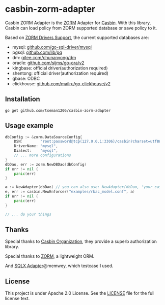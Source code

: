 # casbin-zorm-adapter
Casbin ZORM Adapter is the [ZORM](https://www.zorm.cn) Adapter for [Casbin](https://github.com/casbin/casbin). With this library, Casbin can load policy from ZORM supported database or save policy to it.

Based on [ZORM Drivers Support](https://www.yuque.com/u27016943/nrgi00/zorm#KKMq5), the current supported databases are:

* mysql: [github.com/go-sql-driver/mysql](github.com/go-sql-driver/mysql)
* pgsql: [github.com/lib/pq](github.com/lib/pq)
* dm: [gitee.com/chunanyong/dm](gitee.com/chunanyong/dm)
* oracle: [github.com/sijms/go-ora/v2](github.com/sijms/go-ora/v2)
* kingbase: official driver(authorization required)
* shentong: official driver(authorization required)
* gbase: ODBC
* clickhouse: [github.com/mailru/go-clickhouse/v2](github.com/mailru/go-clickhouse/v2)

## Installation

    go get github.com/tseman1206/casbin-zorm-adapter

## Usage example

```go
dbConfig := &zorm.DataSourceConfig{
    DSN:        "root:password@tcp(127.0.0.1:3306)/casbin?charset=utf8&parseTime=true&loc=Local",
    DriverName: "mysql",
    Dialect:    "mysql",
	// ... more configurations
}
dbDao, err := zorm.NewDBDao(dbConfig)
if err != nil {
	panic(err)
}

a := NewAdapter(dbDao) // you can also use: NewAdapter(dbDao, "your_casbin_rule_table")
e, err := casbin.NewEnforcer("examples/rbac_model.conf", a)
if err != nil {
	panic(err)
}

// ... do your things
```

## Thanks

Special thanks to [Casbin Organization](https://casbin.org), they provide a superb authorization library.

Special thanks to [ZORM](https://www.zorm.cn), a lightweight ORM.

And [SQLX Adapter](https://github.com/memwey/casbin-sqlx-adapter)@memwey, which testcase I used.

## License

This project is under Apache 2.0 License. See the [LICENSE](LICENSE) file for the full license text.